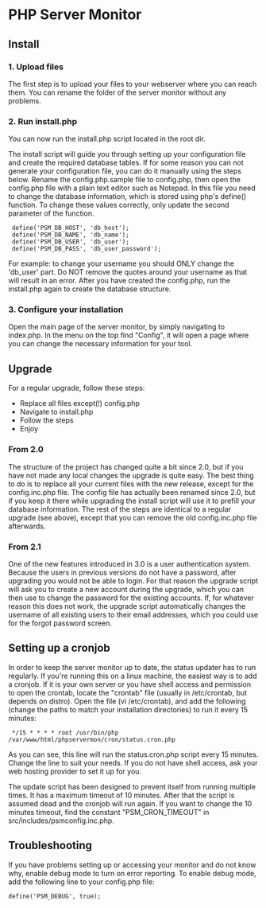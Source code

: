 # PHP Server Monitor

## Install

### 1. Upload files

The first step is to upload your files to your webserver where you can reach them.
You can rename the folder of the server monitor without any problems.

### 2. Run install.php

You can now run the install.php script located in the root dir.

The install script will guide you through setting up your configuration file and create the required database tables.
If for some reason you can not generate your configuration file, you can do it manually using the steps below.
Rename the config.php.sample file to config.php, then open the config.php file with a plain text editor such as Notepad.
In this file you need to change the database information, which is stored using php's define() function.
To change these values correctly, only update the second parameter of the function.

     define('PSM_DB_HOST', 'db_host');
     define('PSM_DB_NAME', 'db_name');
     define('PSM_DB_USER', 'db_user');
     define('PSM_DB_PASS', 'db_user_password');

For example: to change your username you should ONLY change the 'db\_user' part.
Do NOT remove the quotes around your username as that will result in an error.
After you have created the config.php, run the install.php again to create the database structure.

### 3. Configure your installation

Open the main page of the server monitor, by simply navigating to index.php. In the menu on the top find "Config",
it will open a page where you can change the necessary information for your tool.


## Upgrade

For a regular upgrade, follow these steps:

* Replace all files except(!) config.php
* Navigate to install.php
* Follow the steps
* Enjoy

### From 2.0

The structure of the project has changed quite a bit since 2.0, but if you have not made any local changes the upgrade is quite easy.
The best thing to do is to replace all your current files with the new release, except for the config.inc.php file.
The config file has actually been renamed since 2.0, but if you keep it there while upgrading the install script will use it to prefill your database information.
The rest of the steps are identical to a regular upgrade (see above), except that you can remove the old config.inc.php file afterwards.

### From 2.1

One of the new features introduced in 3.0 is a user authentication system. Because the users in previous versions do not have a password, after upgrading you would not be able to login.
For that reason the upgrade script will ask you to create a new account during the upgrade, which you can then use to change the password for the existing accounts.
If, for whatever reason this does not work, the upgrade script automatically changes the username of all existing users to their email addresses, which you could use for the forgot password screen.

## Setting up a cronjob

In order to keep the server monitor up to date, the status updater has to run regularly.
If you're running this on a linux machine, the easiest way is to add a cronjob.
If it is your own server or you have shell access and permission to open the crontab, locate the "crontab" file
(usually in /etc/crontab, but depends on distro). Open the file (vi /etc/crontab), and add the following
(change the paths to match your installation directories) to run it every 15 minutes:

     */15 * * * * root /usr/bin/php /var/www/html/phpservermon/cron/status.cron.php

As you can see, this line will run the status.cron.php script every 15 minutes. Change the line to suit your needs.
If you do not have shell access, ask your web hosting provider to set it up for you.

The update script has been designed to prevent itself from running multiple times. It has a maximum timeout of 10 minutes.
After that the script is assumed dead and the cronjob will run again.
If you want to change the 10 minutes timeout, find the constant "PSM_CRON_TIMEOUT" in src/includes/psmconfig.inc.php.

## Troubleshooting

If you have problems setting up or accessing your monitor and do not know why, enable debug mode to turn on error reporting.
To enable debug mode, add the following line to your config.php file:

    define('PSM_DEBUG', true);